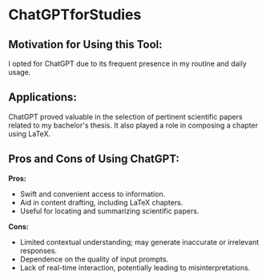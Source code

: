 # ChatGPTforStudies

## Motivation for Using this Tool:
I opted for ChatGPT due to its frequent presence in my routine and daily usage.

## Applications:
ChatGPT proved valuable in the selection of pertinent scientific papers related to my bachelor's thesis. It also played a role in composing a chapter using LaTeX.

## Pros and Cons of Using ChatGPT:

**Pros:**
- Swift and convenient access to information.
- Aid in content drafting, including LaTeX chapters.
- Useful for locating and summarizing scientific papers.

**Cons:**
- Limited contextual understanding; may generate inaccurate or irrelevant responses.
- Dependence on the quality of input prompts.
- Lack of real-time interaction, potentially leading to misinterpretations.

